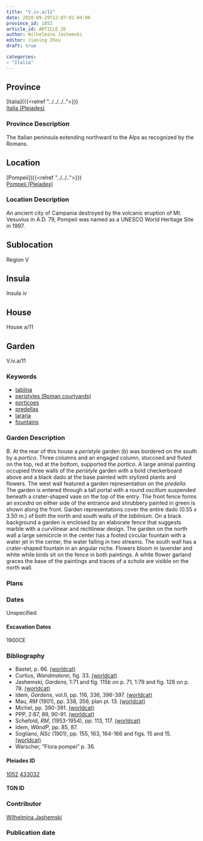 ```yaml
---
title: "V.iv.a/11"
date: 2020-09-29T12:07:01-04:00
province_id: 1052
article_id: ARTICLE_ID
author: Wilhelmina Jashemski
editor: Jianing Zhou
draft: true

categories:
- "Italia"
---
```


## Province
[Italia]({{<relref "../../../..">}}) \
[Italia (Pleiades)](https://pleiades.stoa.org/places/1052)

### Province Description
<!-- DESCRIPTION -->
The Italian peninsula extending northward to the Alps as recognized by the Romans.


## Location
[Pompeii]({{<relref "../../..">}}) \
[Pompeii (Pleiades)](https://pleiades.stoa.org/places/433032)

<!--### Location Description-->
### Location Description
An ancient city of Campania destroyed by the volcanic eruption of Mt. Vesuvius in A.D. 79, Pompeii was named as a UNESCO World Heritage Site in 1997.

<!-- LEAVE THIS BLANK FOR NOW -->

## Sublocation
Region V


## Insula
Insula iv


## House
House a/11

## Garden
V.iv.a/11

### Keywords
- [tablina](http://vocab.getty.edu/page/aat/300004180)
- [peristyles (Roman courtyards)](http://vocab.getty.edu/page/aat/300080971)
- [porticoes](http://vocab.getty.edu/page/aat/300004145)
- [predellas](http://vocab.getty.edu/page/aat/300003745)
- [lararia](http://vocab.getty.edu/page/aat/300400600)  
- [fountains](http://vocab.getty.edu/page/aat/300006179)


### Garden Description
B. At the rear of this house a *peristyle* garden (b) was bordered on the south by a *portico*. Three columns and an engaged column, stuccoed and fluted on the top, red at the bottom, supported the *portico*. A large animal painting occupied three walls of the *peristyle* garden with a bold checkerboard above and a black dado at the base painted with stylized plants and flowers. The west wall featured a garden representation on the *predella*. The garden is entered through a tall portal with a round *oscillum* suspended beneath a crater-shaped vase on the top of the entry. The front fence forms an *excedra* on either side of the entrance and shrubbery painted in green is shown along the front. Garden representations cover the entire dado (0.55 x 3.50 m.) of both the north and south walls of the *tablinium*. On a black background a garden is enclosed by an elaborate fence that suggests marble with a curvilinear and rectilinear design. The garden on the north wall a large semicircle in the center has a footed circular fountain with a water jet in the center, the water falling in two streams.  The south wall has a crater-shaped fountain in an angular niche. Flowers bloom in lavender and white while birds sit on the fence in both paintings. A white flower garland graces the base of the paintings and traces of a *schola* are visible on the north wall.

### Plans

<!--{{< figure src="../images/Euro_GaAq_Montreal_Villa de Séviac.png" alt="Topographic plan of the Villa de Séviac, a grand villa with a main structure around a vast peristyle, with exterior façade galleries and baths adjacent to a second courtyard to the south." title="Fig. 1: Topographic Plan of the Villa de Séviac, drawing by M. -P. R., based on the the 1/25000e map of the IGN." >}}
-->

<!--### Images-->


### Dates
Unspecified

#### Excavation Dates
1900CE

### Bibliography
* Bastet, p. 66. [(worldcat)](http://www.worldcat.org/oclc/174883177)
* Curtius, *Wandmalerei*, fig. 33. [(worldcat)](http://www.worldcat.org/oclc/494624256)
* Jashemski, *Gardens*, 1:71 and fig. 115b on p. 71, 1:79 and fig. 128 on p. 78. [(worldcat)](http://www.worldcat.org/oclc/1029851777)
* Idem, *Gardens*, vol.II, pp. 116, 336, 396-397. [(worldcat)](http://www.worldcat.org/oclc/921816405)
* Mau, *RM* (1901), pp. 338, 356, plan pl. 13. [(worldcat)](http://www.worldcat.org/oclc/1189330863)
* Michel, pp. 390-391. [(worldcat)](http://www.worldcat.org/oclc/1088872231)
* PPP, 2:87, 89, 90-91. [(worldcat)](http://www.worldcat.org/oclc/13334913)
* Schefold, *RM*, (1953-1954), pp. 113, 117. [(worldcat)](http://www.worldcat.org/oclc/1100462668)
* Idem, *WändP*, pp. 85, 87.
* Sogliano, *NSc* (1901), pp. 155, 163, 164-166 and figs. 15 and 15. [(worldcat)](http://www.worldcat.org/oclc/1091982220)
* Warscher, “Flora pompei” p. 36.


<!--#### Periodo ID-->

<!-- [PERIODO_ID](https://pleiades.stoa.org/places/PLEIADES_ID) -->

#### Pleiades ID
[1052](https://pleiades.stoa.org/places/1052)
[433032](https://pleiades.stoa.org/places/433032)

#### TGN ID


### Contributor
[Wilhelmina Jashemski](https://lib.guides.umd.edu/c.php?g=326514&p=2193250)

### Publication date


<!--### Related articles-->

<!-- Links to other related articles. Leave blank for now -->
